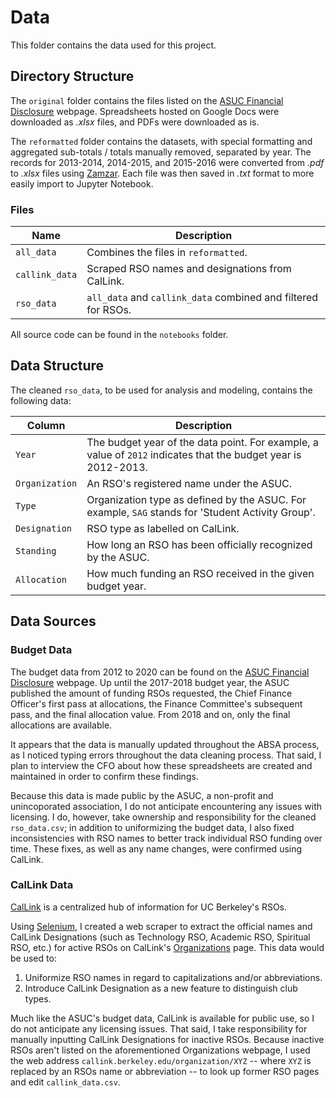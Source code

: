 # Data

This folder contains the data used for this project. 

## Directory Structure

The `original` folder contains the files listed on the [ASUC Financial Disclosure](https://asuc.org/financial-disclosure/) webpage. Spreadsheets hosted on Google Docs were downloaded as _.xlsx_ files, and PDFs were downloaded as is.

The `reformatted` folder contains the datasets, with special formatting and aggregated sub-totals / totals manually removed, separated by year. The records for 2013-2014, 2014-2015, and 2015-2016 were converted from _.pdf_ to _.xlsx_ files using [Zamzar](https://www.zamzar.com/convert/pdf-to-xlsx/). Each file was then saved in _.txt_ format to more easily import to Jupyter Notebook.

### Files

| Name | Description | 
| ----- | ----- |
| `all_data` | Combines the files in `reformatted`. |
| `callink_data` | Scraped RSO names and designations from CalLink. |
| `rso_data` | `all_data` and `callink_data` combined and filtered for RSOs. |

All source code can be found in the `notebooks` folder.

## Data Structure

The cleaned `rso_data`, to be used for analysis and modeling, contains the following data: 

| Column | Description |
| ----- | ----- |
| `Year` | The budget year of the data point. For example, a value of `2012` indicates that the budget year is 2012-2013. |
| `Organization` | An RSO's registered name under the ASUC. |
| `Type` | Organization type as defined by the ASUC. For example, `SAG` stands for 'Student Activity Group'. |
| `Designation` | RSO type as labelled on CalLink. |
| `Standing` | How long an RSO has been officially recognized by the ASUC. |
| `Allocation` | How much funding an RSO received in the given budget year. |

## Data Sources

### Budget Data

The budget data from 2012 to 2020 can be found on the [ASUC Financial Disclosure](https://asuc.org/financial-disclosure/) webpage. Up until the 2017-2018 budget year, the ASUC published the amount of funding RSOs requested, the Chief Finance Officer's first pass at allocations, the Finance Committee's subsequent pass, and the final allocation value. From 2018 and on, only the final allocations are available. 

It appears that the data is manually updated throughout the ABSA process, as I noticed typing errors throughout the data cleaning process. That said, I plan to interview the CFO about how these spreadsheets are created and maintained in order to confirm these findings.

Because this data is made public by the ASUC, a non-profit and unincoporated association, I do not anticipate encountering any issues with licensing. I do, however, take ownership and responsibility for the cleaned `rso_data.csv`; in addition to uniformizing the budget data, I also fixed inconsistencies with RSO names to better track individual RSO funding over time. These fixes, as well as any name changes, were confirmed using CalLink.

### CalLink Data

[CalLink](https://callink.berkeley.edu/) is a centralized hub of information for UC Berkeley's RSOs.

Using [Selenium](https://pypi.org/project/selenium/), I created a web scraper to extract the official names and CalLink Designations (such as Technology RSO, Academic RSO, Spiritual RSO, etc.) for active RSOs on CalLink's [Organizations](https://callink.berkeley.edu/organizations) page. This data would be used to:

1. Uniformize RSO names in regard to capitalizations and/or abbreviations.
2. Introduce CalLink Designation as a new feature to distinguish club types.

Much like the ASUC's budget data, CalLink is available for public use, so I do not anticipate any licensing issues. That said, I take responsibility for manually inputting CalLink Designations for inactive RSOs. Because inactive RSOs aren't listed on the aforementioned Organizations webpage, I used the web address `callink.berkeley.edu/organization/XYZ` -- where `XYZ` is replaced by an RSOs name or abbreviation -- to look up former RSO pages and edit `callink_data.csv`.